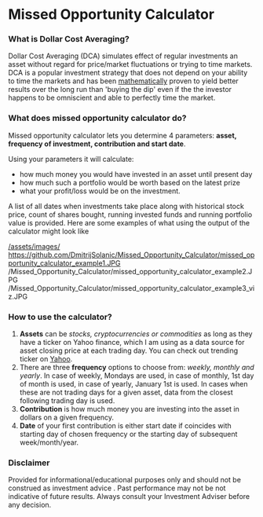 # Missed Opportunity Calculator

### What is Dollar Cost Averaging?

Dollar Cost Averaging (DCA) simulates effect of regular investments an asset without regard for price/market fluctuations or trying to time markets. DCA is a popular investment strategy that does not depend on your ability to time the markets and has been [mathematically](https://ofdollarsanddata.com/even-god-couldnt-beat-dollar-cost-averaging/) proven to yield better results over the long run than 'buying the dip' even if the the investor happens to be omniscient and able to perfectly time the market.


### What does missed opportunity calculator do?

Missed opportunity calculator lets you determine 4 parameters: **asset, frequency of investment, contribution and start date**. 

Using your parameters it will calculate:
- how much money you would have invested in an asset until present day
- how much such a portfolio would be worth based on the latest prize
- what your profit/loss would be on the investment.
  
A list of all dates when investments take place along with historical stock price, count of shares bought, running invested funds and running portfolio value is provided.
Here are some examples of what using the output of the calculator might look like

[/assets/images/](https://github.com/DmitrijSolanic/Missed_Opportunity_Calculator)
https://github.com/DmitrijSolanic/Missed_Opportunity_Calculator/missed_opportunity_calculator_example1.JPG
/Missed_Opportunity_Calculator/missed_opportunity_calculator_example2.JPG
/Missed_Opportunity_Calculator/missed_opportunity_calculator_example3_viz.JPG


### How to use the calculator?

1. **Assets** can be *stocks, cryptocurrencies or commodities* as long as they have a ticker on Yahoo finance, which I am using as a data source for asset closing price at each trading day. You can check out trending ticker on [Yahoo](https://finance.yahoo.com/trending-tickers/).
2. There are three **frequency** options to choose from: *weekly, monthly and yearly*. 
In case of weekly, Mondays are used, in case of monthly, 1st day of month is used, in case of yearly, January 1st is used. 
In cases when these are not trading days for a given asset, data from the closest following trading day is used. 
3. **Contribution** is how much money you are investing into the asset in dollars on a given frequency. 
4. **Date** of your first contribution is either start date if coincides with starting day of chosen frequency or the starting day of subsequent week/month/year.


### Disclaimer

Provided for informational/educational purposes only and should not be construed as investment advice . Past performance may not be not indicative of future results. Always consult your Investment Adviser before any decision. 


